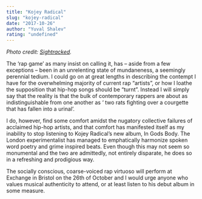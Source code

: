 ```yaml
---
title: "Kojey Radical"
slug: "kojey-radical"
date: "2017-10-26"
author: "Yuval Shalev"
rating: "undefined"
---
```


_Photo credit: [Sightracked](http://sightracked.com/artists/kojey-radical/)._

The ‘rap game’ as many insist on calling it, has – aside from a few exceptions – been in an unrelenting state of mundaneness, a seemingly perennial tedium. I could go on at great lengths in describing the contempt I have for the overwhelming majority of current rap “artists”, or how I loathe the supposition that hip-hop songs should be “turnt”. Instead I will simply say that the reality is that the bulk of contemporary rappers are about as indistinguishable from one another as ‘ two rats fighting over a courgette that has fallen into a urinal’.

I do, however, find some comfort amidst the nugatory collective failures of acclaimed hip-hop artists, and that comfort has manifested itself as my inability to stop listening to Kojey Radical’s new album, In Gods Body. The London experimentalist has managed to emphatically harmonize spoken word poetry and grime inspired beats. Even though this may not seem so monumental and the two are admittedly, not entirely disparate, he does so in a refreshing and prodigious way.

The socially conscious, coarse-voiced rap virtuoso will perform at Exchange in Bristol on the 26th of October and I would urge anyone who values musical authenticity to attend, or at least listen to his debut album in some measure.
